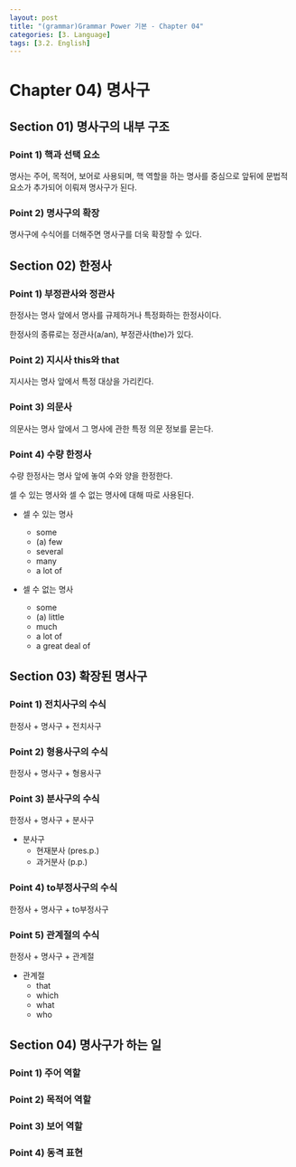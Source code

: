 ```yaml
---
layout: post
title: "(grammar)Grammar Power 기본 - Chapter 04"
categories: [3. Language]
tags: [3.2. English]
---
```


# Chapter 04) 명사구

## Section 01) 명사구의 내부 구조

### Point 1) 핵과 선택 요소

명사는 주어, 목적어, 보어로 사용되며, 핵 역할을 하는 명사를 중심으로 앞뒤에 문법적 요소가 추가되어 이뤄져 명사구가 된다.

### Point 2) 명사구의 확장

명사구에 수식어를 더해주면 명사구를 더욱 확장할 수 있다.

## Section 02) 한정사

### Point 1) 부정관사와 정관사

한정사는 명사 앞에서 명사를 규제하거나 특정화하는 한정사이다.

한정사의 종류로는 정관사(a/an), 부정관사(the)가 있다.

### Point 2) 지시사 this와 that

지시사는 명사 앞에서 특정 대상을 가리킨다.

### Point 3) 의문사

의문사는 명사 앞에서 그 명사에 관한 특정 의문 정보를 묻는다.

### Point 4) 수량 한정사

수량 한정사는 명사 앞에 놓여 수와 양을 한정한다.

셀 수 있는 명사와 셀 수 없는 명사에 대해 따로 사용된다.

* 셀 수 있는 명사
    * some
    * (a) few
    * several
    * many
    * a lot of

* 셀 수 없는 명사
    * some
    * (a) little
    * much
    * a lot of
    * a great deal of


## Section 03) 확장된 명사구

### Point 1) 전치사구의 수식

한정사 + 명사구 + 전치사구

### Point 2) 형용사구의 수식

한정사 + 명사구 + 형용사구

### Point 3) 분사구의 수식

한정사 + 명사구 + 분사구

* 분사구
    * 현재분사 (pres.p.)
    * 과거분사 (p.p.)

### Point 4) to부정사구의 수식

한정사 + 명사구 + to부정사구

### Point 5) 관계절의 수식

한정사 + 명사구 + 관계절

* 관계절
    * that
    * which
    * what
    * who
    
## Section 04) 명사구가 하는 일

### Point 1) 주어 역할
### Point 2) 목적어 역할
### Point 3) 보어 역할
### Point 4) 동격 표현